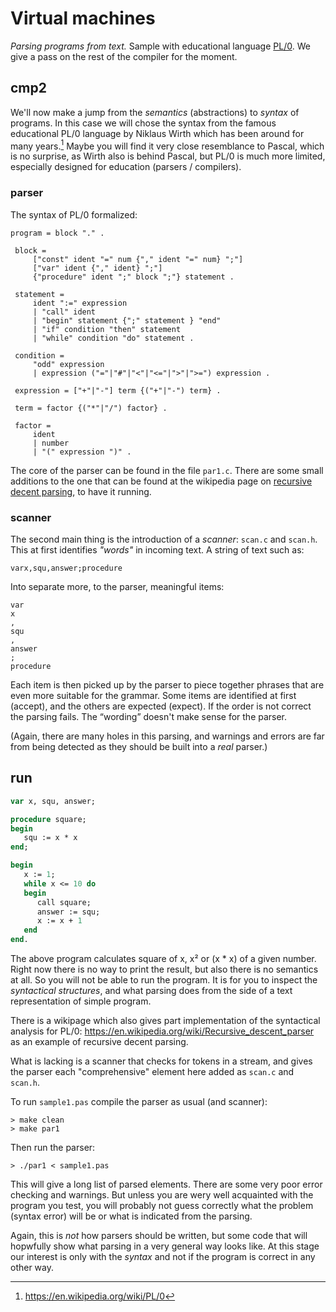 # Virtual machines

*Parsing programs from text.* Sample with educational language [PL/0](https://en.wikipedia.org/wiki/PL/0).
We give a pass on the rest of the compiler for the moment.


## cmp2

We'll now make a jump from the *semantics* (abstractions) to *syntax* of programs. In this case we will chose the syntax
from the famous educational PL/0 language by Niklaus Wirth which has been around for many years.[^1] Maybe you will find
it very close resemblance to Pascal, which is no surprise, as Wirth also is behind Pascal, but PL/0 is much more limited,
especially designed for education (parsers / compilers).

[^1]: https://en.wikipedia.org/wiki/PL/0


### parser

The syntax of PL/0 formalized:

```ebnf
program = block "." .
 
 block =
     ["const" ident "=" num {"," ident "=" num} ";"]
     ["var" ident {"," ident} ";"]
     {"procedure" ident ";" block ";"} statement .
 
 statement =
     ident ":=" expression
     | "call" ident
     | "begin" statement {";" statement } "end"
     | "if" condition "then" statement
     | "while" condition "do" statement .
 
 condition =
     "odd" expression
     | expression ("="|"#"|"<"|"<="|">"|">=") expression .
 
 expression = ["+"|"-"] term {("+"|"-") term} .
 
 term = factor {("*"|"/") factor} .
 
 factor =
     ident
     | number
     | "(" expression ")" .

```

The core of the parser can be found in the file `par1.c`. There are some small additions to the
one that can be found at the wikipedia page on
[recursive decent parsing](https://en.wikipedia.org/wiki/Recursive_descent_parser),
to have it running.


### scanner

The second main thing is the introduction of a *scanner*: `scan.c` and `scan.h`. This at first
identifies *"words"* in incoming text. A string of text such as:

```
varx,squ,answer;procedure
``` 

Into separate more, to the parser, meaningful items:

```
var
x
,
squ
,
answer
;
procedure

```

Each item is then picked up by the parser to piece together phrases that are even more
suitable for the grammar. Some items are identified at first (accept), and the others are
expected (expect). If the order is not correct the parsing fails. The “wording” doesn't
make sense for the parser.

(Again, there are many holes in this parsing, and warnings and errors are far from being
detected as they should be built into a *real* parser.)


## run

```pascal
var x, squ, answer;

procedure square;
begin
   squ := x * x
end;

begin
   x := 1;
   while x <= 10 do
   begin
      call square;
      answer := squ;
      x := x + 1
   end
end.
```

The above program calculates square of x, x² or (x * x) of a given number. Right now there
is no way to print the result, but also there is no semantics at all. So you will not be able
to run the program. It is for you to inspect the *syntactical structures*, and what parsing
does from the side of a text representation of simple program.

There is a wikipage which also gives part implementation of the syntactical analysis for PL/0:
https://en.wikipedia.org/wiki/Recursive_descent_parser as an example of recursive decent parsing.

What is lacking is a scanner that checks for tokens in a stream, and gives the parser each
"comprehensive" element here added as `scan.c` and `scan.h`.

To run `sample1.pas` compile the parser as usual (and scanner):

```shell
> make clean
> make par1
```

Then run the parser:

```shell
> ./par1 < sample1.pas
```

This will give a long list of parsed elements. There are some very poor error checking and
warnings. But unless you are wery well acquainted with the program you test, you will probably
not guess correctly what the problem (syntax error) will be or what is indicated from the parsing.

Again, this is *not* how parsers should be written, but some code that will hopwfully show what
parsing in a very general way looks like. At this stage our interest is only with the *syntax*
and not if the program is correct in any other way.




